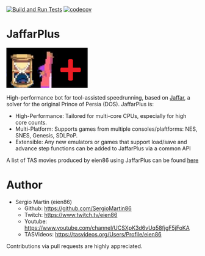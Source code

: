 
[![Build and Run Tests](https://github.com/SergioMartin86/jaffarPlusPlus/actions/workflows/make.yml/badge.svg)](https://github.com/SergioMartin86/jaffarPlusPlus/actions/workflows/make.yml) [![codecov](https://codecov.io/github/SergioMartin86/jaffarPlusPlus/graph/badge.svg?token=NF9W0XZ16h)](https://codecov.io/github/SergioMartin86/jaffarPlusPlus) 

# JaffarPlus

![](jaffar.png)

High-performance bot for tool-assisted speedrunning, based on [Jaffar](https://github.com/SergioMartin86/jaffar), a solver for the original Prince of Persia (DOS). JaffarPlus is:

* High-Performance: Tailored for multi-core CPUs, especially for high core counts.
* Multi-Platform: Supports games from multiple consoles/plaftforms: NES, SNES, Genesis, SDLPoP.
* Extensible: Any new emulators or games that support load/save and advance step functions can be added to JaffarPlus via a common API

A list of TAS movies produced by eien86 using JaffarPlus can be found [here](https://tasvideos.org/Subs-List?user=eien86&statusfilter=6)

Author
=============

- Sergio Martin (eien86)
  + Github: https://github.com/SergioMartin86
  + Twitch: https://www.twitch.tv/eien86
  + Youtube: https://www.youtube.com/channel/UCSXpK3d6vUq58fjgF5jFoKA
  + TASVideos: https://tasvideos.org/Users/Profile/eien86
   
Contributions via pull requests are highly appreciated.

